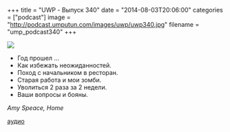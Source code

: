 +++
title = "UWP - Выпуск 340"
date = "2014-08-03T20:06:00"
categories = ["podcast"]
image = "http://podcast.umputun.com/images/uwp/uwp340.jpg"
filename = "ump_podcast340"
+++

![](https://podcast.umputun.com/images/uwp/uwp340.jpg)

- Год прошел ...
- Как избежать неожиданностей.
- Поход с начальником в ресторан.
- Старая работа и мои зомби.
- Уволиться 2 раза за 2 недели.
- Ваши вопросы и бояны.

_Amy Speace, Home_

[аудио](https://podcast.umputun.com/media/ump_podcast340.mp3)

<audio src="https://podcast.umputun.com/media/ump_podcast340.mp3" preload="none"></audio>